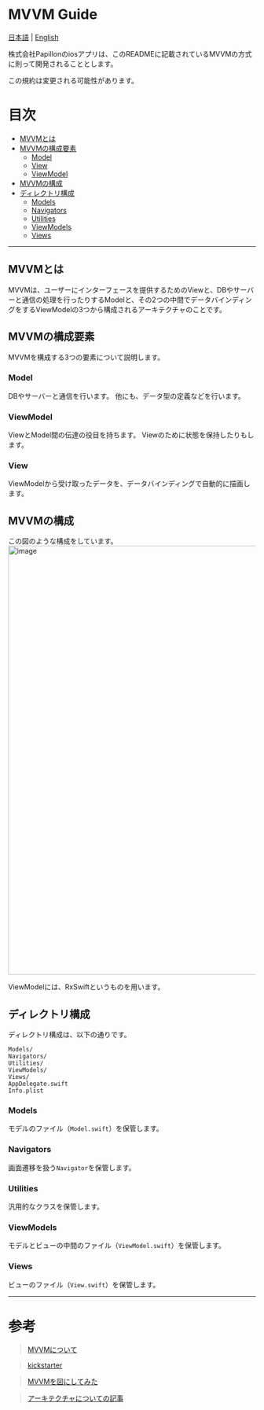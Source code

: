 # MVVM Guide

[日本語](https://github.com/Papillon-inc/rules/blob/master/mvvm-guide/README.md) | [English](https://github.com/Papillon-inc/rules/blob/master/mvvm-guide/README_en.md)

株式会社Papillonのiosアプリは、このREADMEに記載されているMVVMの方式に則って開発されることとします。

この規約は変更される可能性があります。

# 目次
  - [MVVMとは](##MVVMとは)
  - [MVVMの構成要素](##MVVMの構成要素)
    - [Model](###Model)
    - [View](###View)
    - [ViewModel](###ViewModel)
  - [MVVMの構成](##MVVMの構成)
  - [ディレクトリ構成](##ディレクトリ構成)
    - [Models](###Models)
    - [Navigators](###Navigators)
    - [Utilities](###Utilities)
    - [ViewModels](###ViewModels)
    - [Views](###Views)

---

## MVVMとは
  MVVMは、ユーザーにインターフェースを提供するためのViewと、DBやサーバーと通信の処理を行ったりするModelと、その2つの中間でデータバインディングをするViewModelの3つから構成されるアーキテクチャのことです。

## MVVMの構成要素
  MVVMを構成する3つの要素について説明します。

  ### Model
  DBやサーバーと通信を行います。
  他にも、データ型の定義などを行います。

  ### ViewModel
  ViewとModel間の伝達の役目を持ちます。
  Viewのために状態を保持したりもします。

  ### View
  ViewModelから受け取ったデータを、データバインディングで自動的に描画します。


## MVVMの構成
この図のような構成をしています。
 <img width="873" alt="image" src="https://user-images.githubusercontent.com/41826375/83253877-b33faa00-a1e8-11ea-97c4-df16199d7e07.png">

ViewModelには、RxSwiftというものを用います。

## ディレクトリ構成
ディレクトリ構成は、以下の通りです。
```
Models/
Navigators/
Utilities/
ViewModels/
Views/
AppDelegate.swift
Info.plist
```

### Models
モデルのファイル（`Model.swift`）を保管します。

### Navigators
画面遷移を扱う`Navigator`を保管します。

### Utilities
汎用的なクラスを保管します。

### ViewModels
モデルとビューの中間のファイル（`ViewModel.swift`）を保管します。

### Views
ビューのファイル（`View.swift`）を保管します。

---

# 参考
 > [MVVMについて](https://qiita.com/s_emoto/items/b000a5c076f3d6076972)

 > [kickstarter](https://github.com/kickstarter/ios-oss)

 > [MVVMを図にしてみた](http://neutoria.blogspot.com/2011/10/mvvm.html)

 > [アーキテクチャについての記事](https://medium.com/@rockname/clean-archirecture-7be37f34c943)
